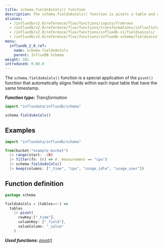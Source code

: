 ```yaml
---
title: schema.fieldsAsCols() function
description: The schema.fieldsAsCols() function is pivots a table and automatically aligns fields within each input table that have the same timestamp.
aliases:
  - /influxdb/v2.0/reference/flux/functions/inputs/fromrows
  - /influxdb/v2.0/reference/flux/functions/transformations/influxfieldsascols
  - /influxdb/v2.0/reference/flux/functions/influxdb-v1/fieldsascols/
  - /influxdb/v2.0/reference/flux/functions/influxdb-schema/fieldsascols/
menu:
  influxdb_2_0_ref:
    name: schema.fieldsAsCols
    parent: InfluxDB Schema
weight: 301
introduced: 0.88.0
---
```


The `schema.fieldsAsCols()` function is a special application of the `pivot()` function that
automatically aligns fields within each input table that have the same timestamp.

_**Function type:** Transformation_

```js
import "influxdata/influxdb/schema"

schema.fieldsAsCols()
```

## Examples
```js
import "influxdata/influxdb/schema"

from(bucket:"example-bucket")
  |> range(start: -1h)
  |> filter(fn: (r) => r._measurement == "cpu")
  |> schema.fieldsAsCols()
  |> keep(columns: ["_time", "cpu", "usage_idle", "usage_user"])
```

## Function definition
```js
package schema

fieldsAsCols = (tables=<-) =>
  tables
    |> pivot(
      rowKey:["_time"],
      columnKey: ["_field"],
      valueColumn: "_value"
    )
```

_**Used functions:**
[pivot()](/influxdb/v2.0/reference/flux/stdlib/built-in/transformations/pivot)_
